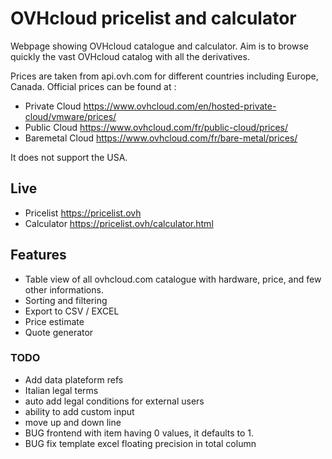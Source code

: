 # OVHcloud pricelist and calculator
Webpage showing OVHcloud catalogue and calculator.
Aim is to browse quickly the vast OVHcloud catalog with all the derivatives.

Prices are taken from api.ovh.com for different countries including Europe, Canada.
Official prices can be found at :
- Private Cloud https://www.ovhcloud.com/en/hosted-private-cloud/vmware/prices/
- Public Cloud https://www.ovhcloud.com/fr/public-cloud/prices/
- Baremetal Cloud https://www.ovhcloud.com/fr/bare-metal/prices/

It does not support the USA.

## Live
* Pricelist https://pricelist.ovh
* Calculator https://pricelist.ovh/calculator.html

## Features
* Table view of all ovhcloud.com catalogue with hardware, price, and few other informations.
* Sorting and filtering
* Export to CSV / EXCEL
* Price estimate
* Quote generator


### TODO
- Add data plateform refs
- Italian legal terms
- auto add legal conditions for external users
- ability to add custom input
- move up and down line
- BUG frontend with item having 0 values, it defaults to 1.
- BUG fix template excel floating precision in total column
